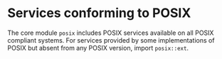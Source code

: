 # Services conforming to POSIX

The core module `posix` includes POSIX services available on all POSIX compliant systems.
For services provided by some implementations of POSIX but absent from any POSIX version,
import `posix::ext`.
